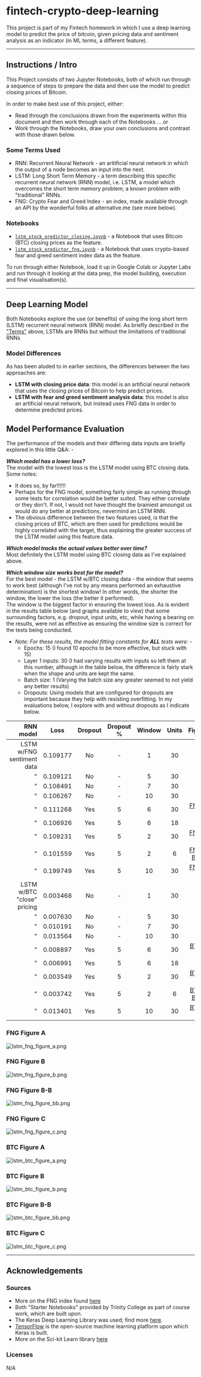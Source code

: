 # fintech-crypto-deep-learning

This project is part of my Fintech homework in which I use a deep learning model to predict the price of bitcoin, given pricing data and sentiment analysis as an indicator (in ML terms, a different feature).

---
## Instructions / Intro

This Project consists of two Jupyter Notebooks, both of which run through a sequence of steps to prepare the data and then use the model to predict closing prices of Bitcoin.  

In order to make best use of this project, either:
- Read through the conclusions drawn from the experiments within this document and then work through each of the Notebooks ... or
- Work through the Notebooks, draw your own conclusions and contrast with those drawn below.

### Some Terms Used

- RNN:  Recurrent Neural Network - an aritificial neural network in which the output of a node becomes an input into the next.
- LSTM: Long Short Term Memory - a term describing this specific recurrent neural network (RNN) model, i.e. LSTM, a model which overcomes the short term memory problem; a known problem with "traditional" RNNs.
- FNG: Crypto Fear and Greed Index - an index, made available through an API by the wonderful folks at alternative.me (see more below).

### Notebooks

- [`lstm_stock_predictor_closing.ipynb`](lstm_stock_predictor_closing.ipynb) - a Notebook that uses Bitcoin (BTC) closing prices as the feature.
- [`lstm_stock_predictor_fng.ipynb`](lstm_stock_predictor_fng.ipynb) - a Notebook that uses crypto-based fear and greed sentiment index data as the feature.

To run through either Notebook, load it up in Google Colab or Jupyter Labs and run through it looking at the data prep, the model building, execution and final visualisation(s).

---
## Deep Learning Model

Both Notebooks explore the use (or benefits) of using the long short term (LSTM) recurrent neural network (RNN) model.  As briefly described in the ["Terms"](#some-terms-used) above, LSTMs are RNNs but without the limitations of traditional RNNs

### Model Differences

As has been aluded to in earlier sections, the differences between the two approaches are:
- **LSTM with closing price data**:  this model is an artificial neural network that uses the closing prices of Bitcoin to help predict prices.
- **LSTM with fear and greed sentiment analysis data**:  this model is also an artificial neural network, but instead uses FNG data in order to determine predicted prices.

## Model Performance Evaluation

The performance of the models and their differing data inputs are briefly explored in this little Q&A: -

***Which model has a lower loss?***  
The model with the lowest loss is the LSTM model using BTC closing data.  
Some notes:
- It does so, by far!!!!!!
- Perhaps for the FNG model, something fairly simple as running through some tests for correlation would be better suited.  They either correlate or they don't.  If not, I would not have thought the brainiest amoungst us would do any better at predictions, nevermind an LSTM RNN.
- The obvious difference between the two features used, is that the closing prices of BTC, which are then used for predictions would be highly correlated with the target, thus explaining the greater success of the LSTM model using this feature data.

***Which model tracks the actual values better over time?***  
Most definitely the LSTM model using BTC closing data as I've explained above.

***Which window size works best for the model?***  
For the best model - the LSTM w/BTC closing data - the window that seems to work best (although I've not by any means performed an exhaustive determination) is the shortest window!  In other words, the shorter the window, the lower the loss (the better it performed).  
The window is the biggest factor in ensuring the lowest loss. As is evident in the results table below (and graphs available to view) that some surrounding factors, e.g. dropout, input units, etc, while having a bearing on the results, were not as effective as ensuring the window size is correct for the tests being conducted.

- *Note: For these results, the model fitting constants for **ALL** tests were: -*
  - Epochs: 15 (I found 10 epochs to be more effective, but stuck with 15)
  - Layer 1 inputs: 30 (I had varying results with inputs so left them at this number, although in the table below, the difference is fairly stark when the shape and units are kept the same.
  - Batch size: 1 (Varying the batch size any greater seemed to not yield any better results)
  - Dropouts: Using models that are configured for dropouts are important because they help with resisting overfitting.  In my evaluations below, I explore with and without dropouts as I indicate below.

| RNN model | Loss | Dropout | Dropout % | Window | Units | Figure
| -: | :-: | :-: | :-: | :-: | :-: | :-:
| LSTM w/FNG sentiment data | 0.109177 | No | - | 1 | 30 |
| " | 0.109121 | No | - | 5 | 30 |
| " | 0.108491 | No | - | 7 | 30 |
| " | 0.106267 | No | - | 10 | 30 |
| " | 0.111268 | Yes | 5 | 6 | 30 | [FNG-A](#fng-figure-a)
| " | 0.106926 | Yes | 5 | 6 | 18 |
| " | 0.109231 | Yes | 5 | 2 | 30 | [FNG-B](#fng-figure-b)
| " | 0.101559 | Yes | 5 | 2 | 6 | [FNG-B-B](#fng-figure-b-b)
| " | 0.199749 | Yes | 5 | 10 | 30 | [FNG-C](#fng-figure-c)
| LSTM w/BTC "close" pricing | 0.003468 | No | - | 1 | 30 |
| " | 0.007630 | No | - | 5 | 30 |
| " | 0.010191 | No | - | 7 | 30 |
| " | 0.013564 | No | - | 10 | 30 |
| " | 0.008897 | Yes | 5 | 6 | 30 | [BTC-A](#btc-figure-a)
| " | 0.006991 | Yes | 5 | 6 | 18 |
| " | 0.003549 | Yes | 5 | 2 | 30 | [BTC-B](#btc-figure-b)
| " | 0.003742 | Yes | 5 | 2 | 6 | [BTC-B-B](#btc-figure-b-b)
| " | 0.013401 | Yes | 5 | 10 | 30 | [BTC-C](#btc-figure-c)

### FNG Figure A

![lstm_fng_figure_a.png](Images/lstm_fng_figure_a.png)

### FNG Figure B

![lstm_fng_figure_b.png](Images/lstm_fng_figure_b.png)

### FNG Figure B-B

![lstm_fng_figure_bb.png](Images/lstm_fng_figure_bb.png)

### FNG Figure C

![lstm_fng_figure_c.png](Images/lstm_fng_figure_c.png)

### BTC Figure A

![lstm_btc_figure_a.png](Images/lstm_btc_figure_a.png)

### BTC Figure B

![lstm_btc_figure_b.png](Images/lstm_btc_figure_b.png)

### BTC Figure B-B

![lstm_btc_figure_bb.png](Images/lstm_btc_figure_bb.png)

### BTC Figure C

![lstm_btc_figure_c.png](Images/lstm_btc_figure_c.png)


---
## Acknowledgements
### Sources
- More on the FNG index found [here](https://alternative.me/crypto/fear-and-greed-index/)
- Both "Starter Notebooks" provided by Trinity College as part of course work, which are built upon.
- The Keras Deep Learning Library was used; find more [here](https://keras.io/about/).
- [TensorFlow](https://github.com/tensorflow/tensorflow) is the open-source machine learning platform upon which Keras is built.
- More on the Sci-kit Learn library [here](https://scikit-learn.org/stable/about.html)

### Licenses
N/A
